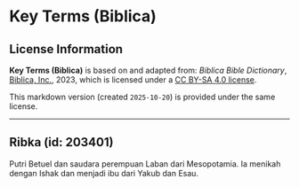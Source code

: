 # Key Terms (Biblica)

## License Information

**Key Terms (Biblica)** is based on and adapted from: _Biblica Bible Dictionary_, [Biblica, Inc.](https://www.biblica.com/), 2023, which is licensed under a [CC BY-SA 4.0 license](https://creativecommons.org/licenses/by-sa/4.0/legalcode.en).

This markdown version (created `2025-10-20`) is provided under the same license.



--------------------------------

## Ribka (id: 203401)

Putri Betuel dan saudara perempuan Laban dari Mesopotamia. Ia menikah dengan Ishak dan menjadi ibu dari Yakub dan Esau.


